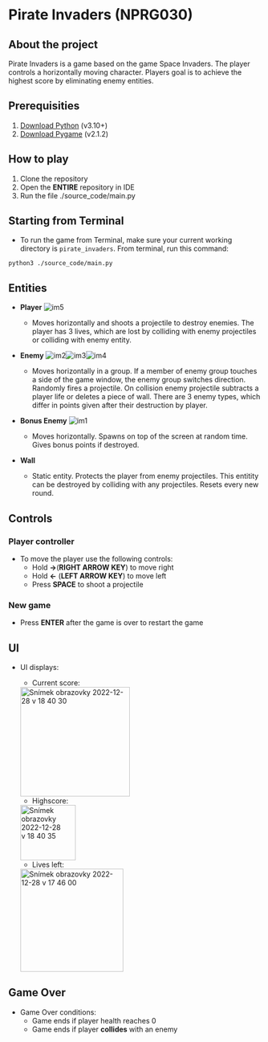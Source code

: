 # Pirate Invaders (NPRG030)

## About the project
Pirate Invaders is a game based on the game Space Invaders. The player controls a horizontally moving character. 
Players goal is to achieve the highest score by eliminating enemy entities.

## Prerequisities
1. [Download Python](https://www.python.org/downloads/) (v3.10+)
2. [Download Pygame](https://pypi.org/project/pygame/) (v2.1.2)

## How to play
1. Clone the repository
2. Open the **ENTIRE** repository in IDE
3. Run the file ./source_code/main.py

## Starting from Terminal
- To run the game from Terminal, make sure your current working directory is ```pirate_invaders```. From terminal, run this command: 
```
python3 ./source_code/main.py
```

## Entities

- **Player** ![im5](https://user-images.githubusercontent.com/65544540/209845408-95261caa-8c39-4058-a1d9-bf5dd80326f0.png)
  - Moves horizontally and shoots a projectile to destroy enemies. The player has 3 lives, which are lost by colliding with enemy 
projectiles or colliding with enemy entity.  
  


- **Enemy** ![im2](https://user-images.githubusercontent.com/65544540/209845436-2794e568-0bef-4601-b658-734ded81bf5f.png)![im3](https://user-images.githubusercontent.com/65544540/209845439-fcd67d27-c875-4971-8c1f-36eff67e0fcf.png)![im4](https://user-images.githubusercontent.com/65544540/209845448-059f4ef9-8848-412e-a9b4-34a9f3513b7b.png)
  - Moves horizontally in a group. If a member of enemy group touches a side of the game window, the enemy group switches direction. 
Randomly fires a projectile. On collision enemy projectile subtracts a player life or deletes a piece of wall. 
There are 3 enemy types, which differ in points given after their destruction by player.
  
  
  
- **Bonus Enemy** ![im1](https://user-images.githubusercontent.com/65544540/209845295-74f8c75d-f473-499f-adfd-2df83b8b19e7.png)
  - Moves horizontally. Spawns on top of the screen at random time. Gives bonus points if destroyed.
  

- **Wall**
  - Static entity. Protects the player from enemy projectiles. This entitity can be destroyed by colliding with any projectiles. Resets every new round.

## Controls

### Player controller
- To move the player use the following controls: 
  -  Hold **→**(**RIGHT ARROW KEY**) to move right
  -  Hold **←** (**LEFT ARROW KEY**) to move left
  -  Press **SPACE** to shoot a projectile

### New game
- Press **ENTER** after the game is over to restart the game

## UI
- UI displays:
  - Current score:
  <img width="218" alt="Snímek obrazovky 2022-12-28 v 18 40 30" src="https://user-images.githubusercontent.com/65544540/209851357-ea7f99b5-3871-491f-8894-296f251d526f.png">
  
  - Highscore:
   <img width="110" alt="Snímek obrazovky 2022-12-28 v 18 40 35" src="https://user-images.githubusercontent.com/65544540/209851346-768daf46-ecea-4fd7-9b82-1db16b131da3.png">
  
  - Lives left:
   <img width="205" alt="Snímek obrazovky 2022-12-28 v 17 46 00" src="https://user-images.githubusercontent.com/65544540/209851194-71d79f5c-9429-4b45-96ab-665a833c895c.png">


## Game Over
- Game Over conditions:
  - Game ends if player health reaches 0
  - Game ends if player **collides** with an enemy
 

